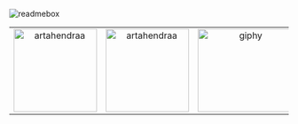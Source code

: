 ![readmebox](https://github.com/ArtaHendraa/ArtaHendraa/assets/114238949/fbac4d6c-82b2-449f-9322-2c6844aee3cc)
<table align="center">
  <tr>
    <td align="center">
      <img height="150" src="https://github-readme-stats.vercel.app/api/top-langs?username=artahendraa&show_icons=true&locale=en&layout=compact&hide=css,html" alt="artahendraa" />
    </td>
    <td align="center">
      <img height="150" src="https://github-readme-streak-stats.herokuapp.com/?user=artahendraa&" alt="artahendraa" />
    </td>
    <td align="center">
      <img height="150" width="175" src="https://media0.giphy.com/media/v1.Y2lkPTc5MGI3NjExNmh3cm8zbnAxdGh2NGRxcWp3Y3p3ZDZ5N3A0YmQ4M2VlYm1heTRjcSZlcD12MV9pbnRlcm5hbF9naWZfYnlfaWQmY3Q9Zw/kz6cm1kKle2MYkHtJF/giphy.gif" alt="giphy" />
    </td>
  </tr>
</table>





